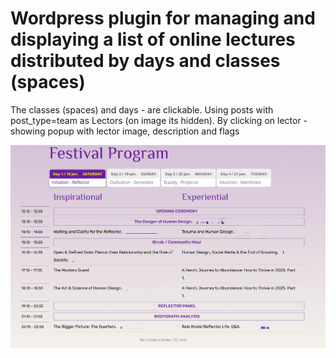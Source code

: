 # Wordpress plugin for managing and displaying a list of online lectures distributed by days and classes (spaces)
 The classes (spaces) and days - are clickable.
 Using posts with post_type=team as Lectors (on image its hidden).
 By clicking on lector - showing popup with lector image, description and flags

 
![alt text](https://github.com/roman-shneer/online-festival-scheduler/blob/main/images/example.png?raw=true)
